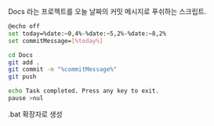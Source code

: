 
Docs 라는 프로젝트를 오늘 날짜의 커밋 메시지로 푸쉬하는 스크립트.

```sh
@echo off
set today=%date:~0,4%-%date:~5,2%-%date:~8,2%
set commitMessage=[%today%]

cd Docs
git add .
git commit -m "%commitMessage%"
git push

echo Task completed. Press any key to exit.
pause >nul
```

.bat 확장자로 생성